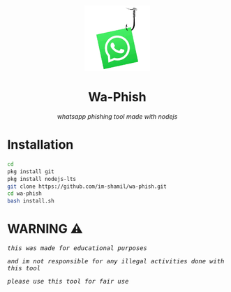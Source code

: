 <div align="center">
<img src=".assets/wa-phish.png" width="150" height="150">

# Wa-Phish

*whatsapp phishing tool made with nodejs*


</div>

# Installation

```bash
cd
pkg install git
pkg install nodejs-lts 
git clone https://github.com/im-shamil/wa-phish.git
cd wa-phish
bash install.sh
```

# WARNING ⚠️

<kbd>

_this was made for educational purposes_

_and im not responsible for any illegal activities done with this tool_

_please use this tool for fair use_

</kbd>
